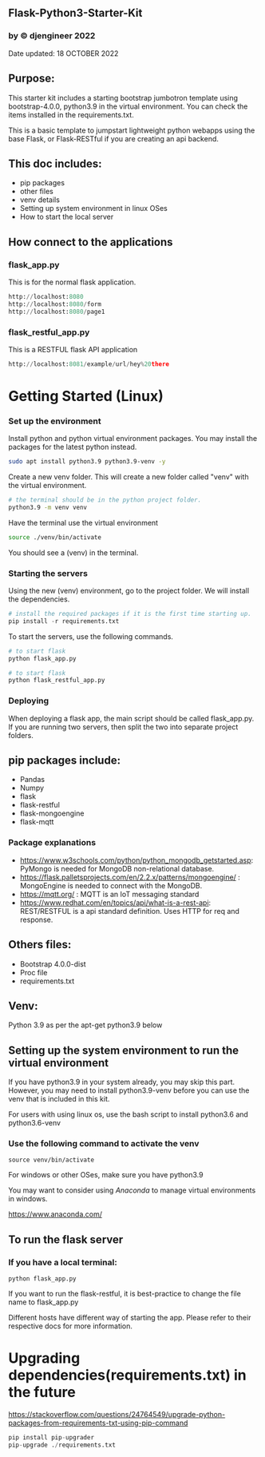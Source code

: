 ## Flask-Python3-Starter-Kit 
### by © djengineer 2022
Date updated: 18 OCTOBER 2022

## Purpose:
This starter kit includes a starting bootstrap jumbotron template using bootstrap-4.0.0, python3.9 in the virtual environment. You can check the items installed in the requirements.txt.

This is a basic template to jumpstart lightweight python webapps using the base Flask, or Flask-RESTful if you are creating an api backend.

## This doc includes:
- pip packages
- other files
- venv details
- Setting up system environment in linux OSes
- How to start the local server

## How connect to the applications
### flask_app.py
This is for the normal flask application.
```python
http://localhost:8080
http://localhost:8080/form
http://localhost:8080/page1

```
### flask_restful_app.py
This is a RESTFUL flask API application
```python
http://localhost:8081/example/url/hey%20there

```
# Getting Started (Linux)

### Set up the environment
Install python and python virtual environment packages. You may install the packages for the latest python instead.
```bash
sudo apt install python3.9 python3.9-venv -y
```
Create a new venv folder. This will create a new folder called "venv" with the virtual environment.
```bash
# the terminal should be in the python project folder.
python3.9 -m venv venv
```
Have the terminal use the virtual environment
```bash
source ./venv/bin/activate
```
You should see a (venv) in the terminal.

### Starting the servers

Using the new (venv) environment, go to the project folder. We will install the dependencies.
```Python
# install the required packages if it is the first time starting up.
pip install -r requirements.txt
```
To start the servers, use the following commands.
```Python
# to start flask
python flask_app.py

# to start flask
python flask_restful_app.py

```

### Deploying
When deploying a flask app, the main script should be called flask_app.py. If you are running two servers, then split the two into separate project folders.

## pip packages include:
- Pandas
- Numpy
- flask
- flask-restful
- flask-mongoengine
- flask-mqtt

### Package explanations
- https://www.w3schools.com/python/python_mongodb_getstarted.asp: PyMongo is needed for MongoDB non-relational database.
- https://flask.palletsprojects.com/en/2.2.x/patterns/mongoengine/ : MongoEngine is needed to connect with the MongoDB.
- https://mqtt.org/ : MQTT is an IoT messaging standard
- https://www.redhat.com/en/topics/api/what-is-a-rest-api: REST/RESTFUL is a api standard definition. Uses HTTP for req and response.


## Others files:
- Bootstrap 4.0.0-dist 
- Proc file
- requirements.txt

## Venv:
Python 3.9 as per the apt-get python3.9 below

## Setting up the system environment to run the virtual environment

If you have python3.9 in your system already, you may skip this part.
However, you may need to install python3.9-venv before you can use the venv that is included in this kit.

For users with using linux os, use the bash script to install python3.6 and python3.6-venv

### Use the following command to activate the venv
```
source venv/bin/activate
```
For windows or other OSes, make sure you have python3.9

You may want to consider using *Anaconda* to manage virtual environments in windows.

https://www.anaconda.com/

## To run the flask server
### If you have a local terminal:
```
python flask_app.py
```
If you want to run the flask-restful, it is best-practice to change the file name to flask_app.py

Different hosts have different way of starting the app. Please refer to their respective docs for more information.

# Upgrading dependencies(requirements.txt) in the future
https://stackoverflow.com/questions/24764549/upgrade-python-packages-from-requirements-txt-using-pip-command

```python
pip install pip-upgrader
pip-upgrade ./requirements.txt
```